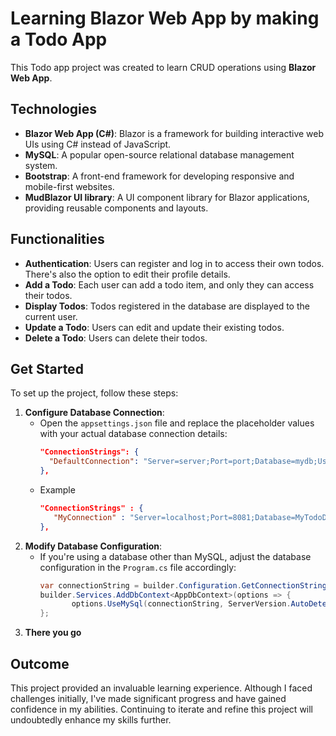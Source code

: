 # Learning Blazor Web App by making a Todo App

This Todo app project was created to learn CRUD operations using **Blazor Web App**.

## Technologies
- **Blazor Web App (C#)**: Blazor is a framework for building interactive web UIs using C# instead of JavaScript.
- **MySQL**: A popular open-source relational database management system.
- **Bootstrap**: A front-end framework for developing responsive and mobile-first websites.
- **MudBlazor UI library**: A UI component library for Blazor applications, providing reusable components and layouts.

## Functionalities
- **Authentication**: Users can register and log in to access their own todos. There's also the option to edit their profile details.
- **Add a Todo**: Each user can add a todo item, and only they can access their todos.
- **Display Todos**: Todos registered in the database are displayed to the current user.
- **Update a Todo**: Users can edit and update their existing todos.
- **Delete a Todo**: Users can delete their todos.

## Get Started
To set up the project, follow these steps:

1. **Configure Database Connection**:
   - Open the `appsettings.json` file and replace the placeholder values with your actual database connection details:
     ```json
     "ConnectionStrings": {
       "DefaultConnection": "Server=server;Port=port;Database=mydb;User=root;Password=pass;"
     },
     ```
   - Example
     ```json
     "ConnectionStrings" : {
        "MyConnection" : "Server=localhost;Port=8081;Database=MyTodoDatabase;User=fadilix;Password=password123;"
     },

2. **Modify Database Configuration**:
   - If you're using a database other than MySQL, adjust the database configuration in the `Program.cs` file accordingly:
     ```csharp
     var connectionString = builder.Configuration.GetConnectionString("DefaultConnection");
     builder.Services.AddDbContext<AppDbContext>(options => {
            options.UseMySql(connectionString, ServerVersion.AutoDetect(connectionString)));
     };
     ```
3. **There you go**

## Outcome
This project provided an invaluable learning experience. Although I faced challenges initially, I've made significant progress and have gained confidence in my abilities. Continuing to iterate and refine this project will undoubtedly enhance my skills further.
